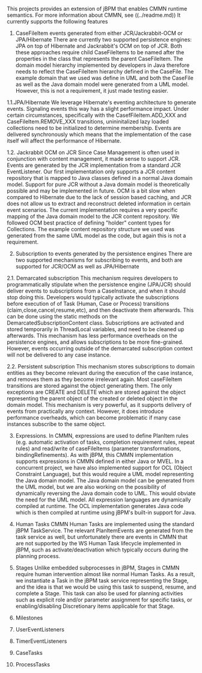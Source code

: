 This projects provides an extension of jBPM that enables CMMN runtime semantics. For more information about CMMN, see ((../readme.md))
It currently supports the following features

1. CaseFileItem events generated from either JCR/Jackrabbit-OCM or JPA/Hibernate
There are currently two supported persistence engines: JPA on top of Hibernate and Jackrabbit's OCM on top of JCR. Both these approaches require child CaseFileItems to be named after the properties 
in the class that represents the parent CaseFileItem. The domain model hierarchy implemented by developers in Java therefore needs to reflect the CaseFileItem hierarchy defined in the CaseFile. The example domain that
we used was define in UML and both the CaseFile as well as the Java domain model were generated from a UML model. However, this is not a requirement, it just made testing easier.

1.1.JPA/Hibernate
We leverage Hibernate's eventing architecture to generate events. Signaling events this way has a slight performance impact. Under certain circumstances, specifically with the CasefFileItem.ADD_XXX and
CaseFileItem.REMOVE_XXX transitions, unininitalized lazy loaded collections need to be initialized to determine membership. Events are delivered synchronously which means that the implementation of 
the case itself will affect the performance of Hibernate.  

1.2. Jackrabbit OCM on JCR
Since Case Management is often used in conjunction with content management, it made sense to support JCR. Events are generated by the JCR implementation from a standard JCR EventListener. Our first implementation
only supports a JCR content repository that is mapped to Java classes defined in a normal Java domain model. Support for pure JCR without a Java domain model is theoretically possible and may be implemented in future.
OCM is a bit slow when compared to Hibernate due to the lack of session based caching, and JCR does not allow us to extract and reconstruct deleted information in certain event scenarios. The current implementation requires a very
specific mapping of the Java domain model to the JCR content repository. We followed OCM best practice of defining "holder" content types for Collections. The example content repository structure we used was generated
from the same UML model as the code, but again this is not a requirement.

2. Subscription to events generated by the persistence engines
There are two supported mechanisms for subscribing to events, and both are supported for JCR/OCM as well as JPA/Hibernate

2.1. Demarcated subscription
This mechanism requires developers to programmatically stipulate when the persistence engine (JPA/JCR) should deliver events to subscriptions from a CaseInstance, and when it should stop doing this. 
Developers would typically activate the subscriptions before execution of of Task (Human, Case  or Process) transitions (claim,close,cancel,resume,etc), and then deactivate them afterwards.
This can be done using the static methods on the DemarcatedSubscriptionContent class. Subscriptions are activated and stored temporarily in ThreadLocal variables, and need to be cleaned up afterwards. This mechanism has less
performance overheads on the persistence engines, and allows subscriptions to be more fine-grained. However, events occurring outside of the demarcated subscription context will not be delivered to any case instance.
 
2.2. Persistent subscription
This mechanism stores subscriptions to domain entities as they become relevant during the execution of the case instance, and removes them as they become irrelevant again. Most caseFileItem transitions are stored against
the object generating them. The only exceptions are CREATE and DELETE which are stored against the object representing the parent object of the created or deleted object in the domain model. This mechanism is very powerful,
as it supports delivery of events from practically any context. However, it does introduce performance overheads, which can become problematic if many case instances subscribe to the same object. 

3. Expressions.
In CMMN, expressions are used to define PlanItem rules (e.g. automatic activation of tasks, completion requirement rules, repeat rules) and read/write of caseFileItems (parameter transformations, bindingRefinements).
As with jBPM, this CMMN implementation supports expressions in CMMN defined in either Java or MVEL. In a concurrent project, we have also implemented support for OCL (Object Constraint Language), but this would 
require a UML model representing the Java domain model. The Java domain model can be generated from the UML model, but we are also working on the possibility of dynamically reversing the Java domain code to UML. 
This would obviate the need for the UML model. All expression languages are dynamically compiled at runtime. The OCL implementation generates Java code which is then compiled at runtime using jBPM's built-in support
for Java.

4. Human Tasks
CMMN Human Tasks are implemented using the standard jBPM TaskService. The relevant PlanItemEvents are generated from the task service as well, but unfortunately there are events in CMMN that are not supported by the
WS Human Task lifecycle implemented in jBPM, such as activate/deactivation which typically occurs during the planning process.

5. Stages
Unlike embedded subprocesses in jBPM, Stages in CMMN require human intervention almost like normal Human Tasks. As a result, we instantiate a Task in the jBPM task service representing the Stage, and the idea is that
we would be using this task to suspend, resume, and complete a Stage. This task can also be used for planning activities such as explicit role and/or parameter assignment for specific tasks, or enabling/disabling 
Discretionary items applicable for that Stage.
 
6. Milestones
7. UserEventListeners
8. TimerEventListeners
9. CaseTasks
10. ProcessTasks
